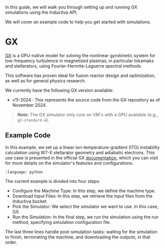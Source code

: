 In this guide, we will walk you through setting up and running GX simulations
using the Inductiva API.

We will cover an example code to help you get started with simulations.

# GX

[GX](https://bitbucket.org/gyrokinetics/gx/src/gx/) is a GPU-native model for
solving the nonlinear gyrokinetic system for low-frequency turbulence in
magnetized plasmas, in particular tokamaks and stellarators, using
Fourier-Hermite-Laguerre spectral methods.

This software has proven ideal for fusion reactor design and optimization, as
well as for general physics research.

We currently have the following GX version available:
- v11-2024 : This represents the source code from the GX repository as of November 2024.

> **Note**: The GX simulator only runs on VM's with a GPU available (e.g., `g2-standard-4`).

## Example Code

In this example, we set up a linear ion-temperature-gradient (ITG) instability
calculation using W7-X stellarator geometry and adiabatic electrons. 
This use case is presented in the official GX [documentation](https://gx.readthedocs.io/en/latest/index.html),
which you can visit for more details on the simulator's features and configurations.

```{literalinclude} ../../examples/gx/gx.py
:language: python
```

The current example is divided into four steps:
   - Configure the Machine Type: In this step, we define the machine type.
   - Download Input Files: In this step, we retrieve the input files from the 
   Inductiva bucket.
   - Pick the Simulator: We select the simulator we want to use. In this case, GX.
   - Run the Simulation: In the final step, we run the simulation using the run
   method, specifying simulation configuration file.

The last three lines handle post-simulation tasks: waiting for the simulation to
finish, terminating the machine, and downloading the outputs, in that order.